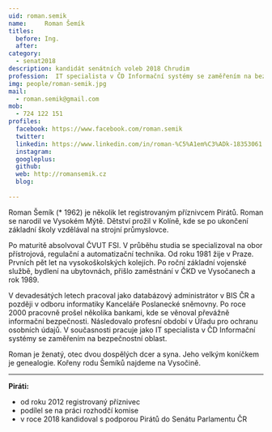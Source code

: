 ```yaml
---
uid: roman.semik
name:     Roman Šemík
titles:
  before: Ing.
  after: 
category:
  - senat2018
description: kandidát senátních voleb 2018 Chrudim
profession:  IT specialista v ČD Informační systémy se zaměřením na bezpečnostní oblast
img: people/roman-semik.jpg
mail:
  - roman.semik@gmail.com
mob:
  - 724 122 151
profiles:
  facebook: https://www.facebook.com/roman.semik
  twitter: 
  linkedin: https://www.linkedin.com/in/roman-%C5%A1em%C3%ADk-18353061
  instagram: 
  googleplus: 
  github: 
  web: http://romansemik.cz
  blog: 
  
---
```


Roman Šemík (* 1962) je několik let registrovaným příznivcem Pirátů. Roman se narodil ve Vysokém Mýtě. Dětství prožil v Kolíně, kde se po ukončení základní školy vzdělával na strojní průmyslovce.

Po maturitě absolvoval ČVUT FSI. V průběhu studia se specializoval na obor přístrojová, regulační a automatizační technika. Od roku 1981 žije v Praze. Prvních pět let na vysokoškolských kolejích. Po roční základní vojenské službě, bydlení na ubytovnách, přišlo zaměstnání v ČKD ve Vysočanech a rok 1989.

V devadesátých letech pracoval jako databázový administrátor v BIS ČR a později v odboru informatiky Kanceláře Poslanecké sněmovny. Po roce 2000 pracovně prošel několika bankami, kde se věnoval převážně informační bezpečnosti. Následovalo profesní období v Úřadu pro ochranu osobních údajů. V současnosti pracuje jako IT specialista v ČD Informační systémy se zaměřením na bezpečnostní oblast.

Roman je ženatý, otec dvou dospělých dcer a syna. Jeho velkým koníčkem je genealogie. Kořeny rodu Šemíků najdeme na Vysočině. 

---

**Piráti:**
* od roku 2012 registrovaný příznivec
* podílel se na práci rozhodčí komise 
* v roce 2018 kandidoval s podporou Pirátů do Senátu Parlamentu ČR
